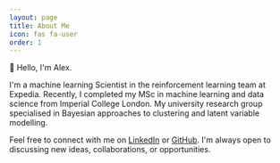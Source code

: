 ```yaml
---
layout: page
title: About Me
icon: fas fa-user
order: 1
---
```


👋 Hello, I'm Alex.

I'm a machine learning Scientist in the reinforcement learning team at Expedia. Recently, I completed my MSc in machine learning and data science from Imperial College London. My university research group specialised in Bayesian approaches to clustering and latent variable modelling.

Feel free to connect with me on [LinkedIn](https://www.linkedin.com/in/alexandermanlove/) or [GitHub](https://github.com/alexjmanlove). I'm always open to discussing new ideas, collaborations, or opportunities.


<!-- > Add Markdown syntax content to file `_tabs/about.md`{: .filepath } and it will show up on this page.
{: .prompt-tip } -->

